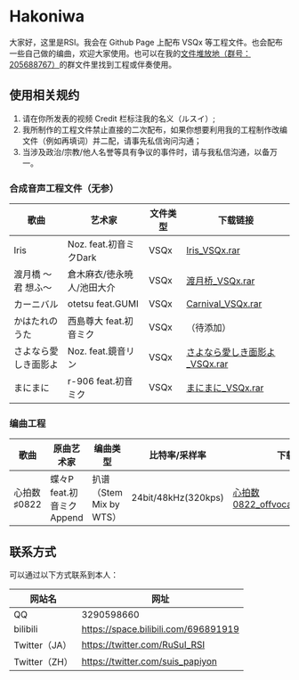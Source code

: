 # Hakoniwa

大家好，这里是RSI。我会在 Github Page 上配布 VSQx 等工程文件。也会配布一些自己做的编曲，欢迎大家使用。也可以在我的[文件堆放地（群号：205688767）](https://jq.qq.com/?_wv=1027&k=fXzho72z)的群文件里找到工程或伴奏使用。

## 使用相关规约

1. 请在你所发表的视频 Credit 栏标注我的名义（ルスイ）;
2. 我所制作的工程文件禁止直接的二次配布，如果你想要利用我的工程制作改编文件（例如再填词）并二配，请事先私信询问沟通；
3. 当涉及政治/宗教/他人名誉等具有争议的事件时，请与我私信沟通，以备万一。

### 合成音声工程文件（无参）

| 歌曲 | 艺术家 | 文件类型 | 下载链接 |
| - | - | - | - |
| Iris | Noz. feat.初音ミクDark | VSQx | [Iris_VSQx.rar](https://github.com/suis-papiyon/Project_Files/raw/main/Vocal_Synth_Projects/Iris_VSQx.rar) |
| 渡月橋 ～君 想ふ～ | 倉木麻衣/徳永暁人/池田大介 | VSQx | [渡月桥_VSQx.rar](https://github.com/suis-papiyon/Project_Files/blob/main/Vocal_Synth_Projects/%E6%B8%A1%E6%9C%88%E6%A1%A5_VSQx.rar) |
| カーニバル | otetsu feat.GUMI | VSQx | [Carnival_VSQx.rar](https://github.com/suis-papiyon/Project_Files/blob/main/Vocal_Synth_Projects/Carnival_VSQx.rar) |
| かはたれのうた | 西島尊大 feat.初音ミク | VSQx | （待添加） |
| さよなら愛しき面影よ | Noz. feat.鏡音リン | VSQx | [さよなら愛しき面影よ_VSQx.rar](https://github.com/suis-papiyon/Project_Files/raw/main/Vocal_Synth_Projects/%E3%81%95%E3%82%88%E3%81%AA%E3%82%89%E6%84%9B%E3%81%97%E3%81%8D%E9%9D%A2%E5%BD%B1%E3%82%88_VSQx.rar) |
| まにまに | r-906 feat.初音ミク | VSQx | [まにまに_VSQx.rar](https://github.com/suis-papiyon/Project_Files/raw/main/Vocal_Synth_Projects/%E3%81%BE%E3%81%AB%E3%81%BE%E3%81%AB_VSQx.rar) |

### 编曲工程

| 歌曲 | 原曲艺术家 | 编曲类型 | 比特率/采样率 | 下载链接 |
| - | - | - | - | - |
| 心拍数♯0822 | 蝶々P feat.初音ミクAppend | 扒谱（Stem Mix by WTS） | 24bit/48kHz(320kps) | [心拍数0822_offvocal_BPM118.mp3](https://raw.githubusercontent.com/suis-papiyon/Project_Files/main/Arrangement/%E5%BF%83%E6%8B%8D%E6%95%B00822_offvocal_BPM118.mp3) |

## 联系方式

可以通过以下方式联系到本人：

| 网站名 | 网址  |
| - | - |
| QQ | 3290598660 |
| bilibili | https://space.bilibili.com/696891919 |
| Twitter（JA） | https://twitter.com/RuSuI_RSI |
| Twitter（ZH） | https://twitter.com/suis_papiyon |
